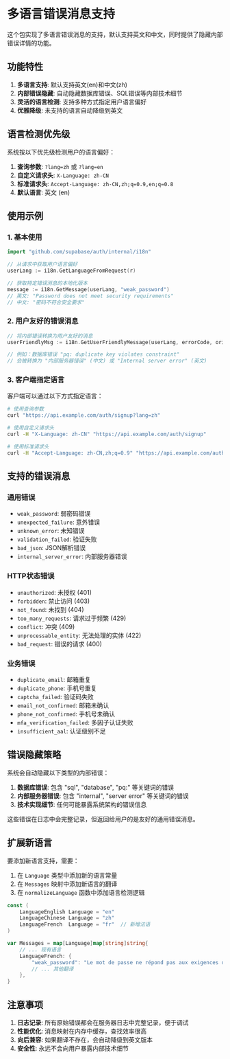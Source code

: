 # 多语言错误消息支持

这个包实现了多语言错误消息的支持，默认支持英文和中文，同时提供了隐藏内部错误详情的功能。

## 功能特性

1. **多语言支持**: 默认支持英文(en)和中文(zh)
2. **内部错误隐藏**: 自动隐藏数据库错误、SQL错误等内部技术细节
3. **灵活的语言检测**: 支持多种方式指定用户语言偏好
4. **优雅降级**: 未支持的语言自动降级到英文

## 语言检测优先级

系统按以下优先级检测用户的语言偏好：

1. **查询参数**: `?lang=zh` 或 `?lang=en`
2. **自定义请求头**: `X-Language: zh-CN`
3. **标准请求头**: `Accept-Language: zh-CN,zh;q=0.9,en;q=0.8`
4. **默认语言**: 英文 (en)

## 使用示例

### 1. 基本使用

```go
import "github.com/supabase/auth/internal/i18n"

// 从请求中获取用户语言偏好
userLang := i18n.GetLanguageFromRequest(r)

// 获取特定错误消息的本地化版本
message := i18n.GetMessage(userLang, "weak_password")
// 英文: "Password does not meet security requirements"
// 中文: "密码不符合安全要求"
```

### 2. 用户友好的错误消息

```go
// 将内部错误转换为用户友好的消息
userFriendlyMsg := i18n.GetUserFriendlyMessage(userLang, errorCode, originalError)

// 例如：数据库错误 "pq: duplicate key violates constraint" 
// 会被转换为 "内部服务器错误" (中文) 或 "Internal server error" (英文)
```

### 3. 客户端指定语言

客户端可以通过以下方式指定语言：

```bash
# 使用查询参数
curl "https://api.example.com/auth/signup?lang=zh"

# 使用自定义请求头
curl -H "X-Language: zh-CN" "https://api.example.com/auth/signup"

# 使用标准请求头
curl -H "Accept-Language: zh-CN,zh;q=0.9" "https://api.example.com/auth/signup"
```

## 支持的错误消息

### 通用错误
- `weak_password`: 弱密码错误
- `unexpected_failure`: 意外错误
- `unknown_error`: 未知错误
- `validation_failed`: 验证失败
- `bad_json`: JSON解析错误
- `internal_server_error`: 内部服务器错误

### HTTP状态错误
- `unauthorized`: 未授权 (401)
- `forbidden`: 禁止访问 (403)
- `not_found`: 未找到 (404)
- `too_many_requests`: 请求过于频繁 (429)
- `conflict`: 冲突 (409)
- `unprocessable_entity`: 无法处理的实体 (422)
- `bad_request`: 错误的请求 (400)

### 业务错误
- `duplicate_email`: 邮箱重复
- `duplicate_phone`: 手机号重复
- `captcha_failed`: 验证码失败
- `email_not_confirmed`: 邮箱未确认
- `phone_not_confirmed`: 手机号未确认
- `mfa_verification_failed`: 多因子认证失败
- `insufficient_aal`: 认证级别不足

## 错误隐藏策略

系统会自动隐藏以下类型的内部错误：

1. **数据库错误**: 包含 "sql", "database", "pq:" 等关键词的错误
2. **内部服务器错误**: 包含 "internal", "server error" 等关键词的错误
3. **技术实现细节**: 任何可能暴露系统架构的错误信息

这些错误在日志中会完整记录，但返回给用户的是友好的通用错误消息。

## 扩展新语言

要添加新语言支持，需要：

1. 在 `Language` 类型中添加新的语言常量
2. 在 `Messages` 映射中添加新语言的翻译
3. 在 `normalizeLanguage` 函数中添加语言检测逻辑

```go
const (
    LanguageEnglish Language = "en"
    LanguageChinese Language = "zh"
    LanguageFrench  Language = "fr"  // 新增法语
)

var Messages = map[Language]map[string]string{
    // ... 现有语言
    LanguageFrench: {
        "weak_password": "Le mot de passe ne répond pas aux exigences de sécurité",
        // ... 其他翻译
    },
}
```

## 注意事项

1. **日志记录**: 所有原始错误都会在服务器日志中完整记录，便于调试
2. **性能优化**: 消息映射在内存中缓存，查找效率很高
3. **向后兼容**: 如果翻译不存在，会自动降级到英文版本
4. **安全性**: 永远不会向用户暴露内部技术细节 